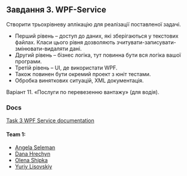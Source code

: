 ## Завдання 3. WPF-Service
Створити трьохрівневу аплікацію для реалізації поставленої задачі.
 * Перший рівень – доступ до даних, які зберігаються у текстових файлах. Класи цього рівня дозволяють зчитувати-записувати-змінювати-видаляти дані.
 * Другий рівень – бізнес логіка, тут повинна бути вся логіка вашої програми.
 * Третій рівень – UI, де використати WPF.
 * Також повинен бути окремий проект з юніт тестами.
 * Обробка виняткових ситуацій, XML документація.
 
Варіант 11. «Послуги по перевезенню вантажу» (для водія).

### Docs
[Task 3 WPF Service documentation](https://lnupmi11.github.io/PofCIS_Team1/task3-wpf-service/index.html)

#### Team 1:
* [Angela Seleman](https://github.com/selemanka)
* [Dana Hrechyn](https://github.com/danahrechyn123)
* [Olena Shipka](https://github.com/oshipka)
* [Yuriy Lisovskiy](https://github.com/YuriyLisovskiy)

